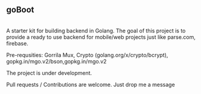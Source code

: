 
<h2>goBoot</h2><br> 
A starter kit for building backend in Golang. The goal of this project is to provide a ready to use backend for mobile/web projects just like parse.com, firebase. 

Pre-requsities: Gorrila Mux, Crypto (golang.org/x/crypto/bcrypt), gopkg.in/mgo.v2/bson,gopkg.in/mgo.v2

The project is under development.  

Pull requests / Contributions are welcome. Just drop me a message 


